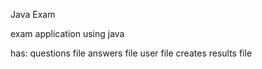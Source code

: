 Java Exam

exam application using java

has:
questions file
answers file
user file
creates results file
